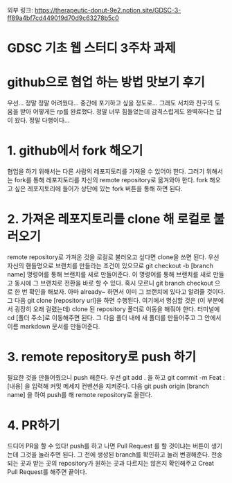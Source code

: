 외부 링크: https://therapeutic-donut-9e2.notion.site/GDSC-3-ff89a4bf7cd449019d70d9c63278b5c0

# GDSC 기초 웹 스터디 3주차 과제

# github으로 협업 하는 방법 맛보기 후기

우선… 정말 정말 어려웠다… 중간에 포기하고 싶을 정도로… 그래도 서치와 친구의 도움을 받아 어떻게든 rp를 완료했다. 정말 너무 힘들었는데 감격스럽게도 완벽하다는 답이 왔다. 정말 다행이다…

# 1. github에서 fork 해오기

협업을 하기 위해서는 다른 사람의 레포지토리를 가져올 수 있어야 한다. 그러기 위해서는 fork를 통해 레포지토리를 자신의 remote repository로 옮겨와야 한다. fork 해오고 싶은 레포지토리에 들어가 상단에 있는 fork 버튼을 통해 하면 된다.

# 2. 가져온 레포지토리를 clone 해 로컬로 불러오기

remote repository로 가져온 것을 로컬로 불러오고 싶다면 clone을 쓰면 된다. 우선 자신의 핸들명으로 브랜치를 만들라는 조건이 있으므로 git checkout -b [branch name] 명령어를 통해 브랜치를 새로 만들어준다. 이 명령어를 통해 브랜치를 새로 만들고 동시에 그 브랜치로 전환을 바로 할 수 있다. 혹시 모르니 git branch checkout 으로 한 번 확인을 해보자. 아마 already~ 하면서 이미 그 브랜치에 있다고 알려줄 것이다. 그 다음 git clone [repository url]을 하면 수행된다. 여기에서 명심할 것은 (이 부분에서 굉장히 오래 걸렸는데) clone 된 repository 폴더로 이동을 해줘야 한다. 터미널에 cd [폴더 주소]로 이동해주면 된다. 그 다음 폴더 내에 새 폴더를 만들어주고 그 안에서 이름 markdown 문서를 만들어준다.

# 3. remote repository로 push 하기

필요한 것을 만들어줬으니 push 해준다. 우선 git add . 을 하고 git commit -m Feat : [내용] 을 입력해 커밋 메세지 컨벤션을 지켜준다. 다음 git push origin [branch name] 을 하여 push를 해 remote repository로 올린다.

# 4. PR하기

드디어 PR을 할 수 있다! push를 하고 나면 Pull Request 를 할 것이냐는 버튼이 생기는데 그것을 눌러주면 된다. 그 전에 생성된 branch를 확인하고 눌러 변경해준다. 전송되는 곳과 받는 곳의 repository가 원하는 곳과 다르지는 않은지 확인해주고 Creat Pull Request를 해주면 끝이다.
